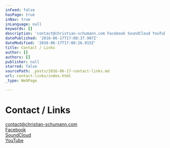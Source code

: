 ```yaml
---
inFeed: false
hasPage: true
inNav: true
inLanguage: null
keywords: []
description: 'contact@christian-schumann.com Facebook SoundCloud YouTube  '
datePublished: '2016-06-17T17:08:37.907Z'
dateModified: '2016-06-17T17:08:26.915Z'
title: Contact / Links
author: []
authors: []
publisher: null
starred: false
sourcePath: _posts/2016-06-17-contact-links.md
url: contact-links/index.html
_type: WebPage

---
```

# Contact / Links

[contact@christian-schumann.com][0]  
[Facebook][1]  
[SoundCloud][2]  
[YouTube][3]

[0]: null
[1]: https://www.facebook.com/ChristianSchumannOfficial/
[2]: https://soundcloud.com/christian-schumann-19
[3]: https://www.youtube.com/channel/UCj56p3tocTxOew_Gu_saDIQ